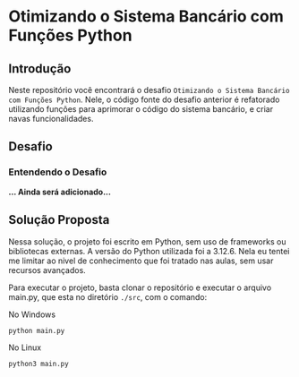 # Otimizando o Sistema Bancário com Funções Python

## Introdução

Neste repositório você encontrará o desafio `Otimizando o Sistema Bancário com Funções Python`. Nele, o código fonte do desafio anterior é refatorado utilizando funções para aprimorar o código do sistema bancário, e criar navas funcionalidades.

## Desafio

### Entendendo o Desafio

**... Ainda será adicionado...**

## Solução Proposta

Nessa solução, o projeto foi escrito em Python, sem uso de frameworks ou bibliotecas externas. A versão do Python utilizada foi a 3.12.6. Nela eu tentei me limitar ao nivel de conhecimento que foi tratado nas aulas, sem usar recursos avançados.

Para executar o projeto, basta clonar o repositório e executar o arquivo main.py, que esta no diretório `./src`, com o comando:

No Windows

```bash
python main.py
```

No Linux

```bash
python3 main.py
```
